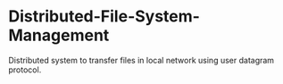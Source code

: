 # Distributed-File-System-Management
Distributed system to transfer files in local network using user datagram protocol.
